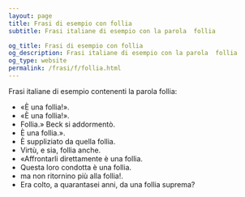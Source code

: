 ```yaml
---
layout: page
title: Frasi di esempio con follia 
subtitle: Frasi italiane di esempio con la parola  follia

og_title: Frasi di esempio con follia 
og_description: Frasi italiane di esempio con la parola  follia
og_type: website
permalink: /frasi/f/follia.html
---
```


Frasi italiane di esempio contenenti la parola follia:


- «È una follia!».
- «È una follia!».
- Follia.» Beck si addormentò.
- È una follia.».
- È suppliziato da quella follia.
- Virtù, e sia, follia anche.
- «Affrontarli direttamente è una follia.
- Questa loro condotta è una follia.
- ma non ritornino più alla follia!.
- Era colto, a quarantasei anni, da una follia suprema?

